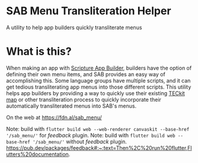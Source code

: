 # SAB Menu Transliteration Helper

A utility to help app builders quickly transliterate menus
<h1>What is this?</h1>
    When making an app with <a href="https://software.sil.org/scriptureappbuilder/download/">Scripture App Builder</a>, builders have the option of defining their own menu items, and SAB provides an easy way of accomplishing this. Some language groups have multiple scripts, and it can get tedious transliterating app menus into those different scripts. This utility helps app builders by providing a way to quickly use their existing <a href="https://scripts.sil.org/cms/scripts/page.php?id=teckitintro&site_id=nrsi">TECkit map</a> or other transliteration process to quickly incorporate their automatically transliterated menus into SAB's menus. 

On the web at https://fdn.al/sab_menu/ 

Note: build with `flutter build web --web-renderer canvaskit --base-href '/sab_menu/'` for *feedback* plugin. 
Note: build with `flutter build web --base-href '/sab_menu/'` without *feedback* plugin. 
https://pub.dev/packages/feedback#:~:text=Then%2C%20run%20flutter,Flutters%20documentation.